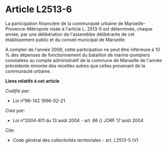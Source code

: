 # Article L2513-6

La participation financière de la communauté urbaine de Marseille-Provence-Métropole visée à l'article L. 2513-5 est
déterminée, chaque année, par une délibération de l'assemblée délibérante de cet établissement public et du conseil municipal
de Marseille.

A compter de l'année 2006, cette participation ne peut être inférieure à 10 % des dépenses de fonctionnement du bataillon de
marins-pompiers constatées au compte administratif de la commune de Marseille de l'année précédente minorée des recettes
autres que celles provenant de la communauté urbaine.

**Liens relatifs à cet article**

_Codifié par_:

  - Loi n°96-142 1996-02-21

_Créé par_:

  - Loi n°2004-811 du 13 août 2004 - art. 66 () JORF 17 août 2004

_Cite_:

  - Code général des collectivités territoriales - art. L2513-5 (V)
